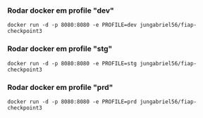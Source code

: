 ### Rodar docker em profile "dev"
``` docker run -d -p 8080:8080 -e PROFILE=dev jungabriel56/fiap-checkpoint3 ```

### Rodar docker em profile "stg"
``` docker run -d -p 8080:8080 -e PROFILE=stg jungabriel56/fiap-checkpoint3 ```

### Rodar docker em profile "prd"
``` docker run -d -p 8080:8080 -e PROFILE=prd jungabriel56/fiap-checkpoint3 ```